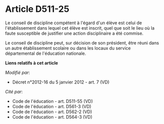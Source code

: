 # Article D511-25

Le conseil de discipline compétent à l'égard d'un élève est celui de l'établissement dans lequel cet élève est inscrit, quel
que soit le lieu où la faute susceptible de justifier une action disciplinaire a été commise.

Le conseil de discipline peut, sur décision de son président, être réuni dans un autre établissement scolaire ou dans les
locaux du service départemental de l'éducation nationale.

**Liens relatifs à cet article**

_Modifié par_:

  - Décret n°2012-16 du 5 janvier 2012 - art. 7 (VD)

_Cité par_:

  - Code de l'éducation - art. D511-55 (VD)
  - Code de l'éducation - art. D561-3 (VD)
  - Code de l'éducation - art. D562-2 (VD)
  - Code de l'éducation - art. D564-3 (VD)

